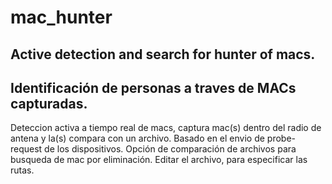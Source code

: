 # mac_hunter
Active detection and search for hunter of macs.
---------------------------------------------------
Identificación de personas a traves de MACs capturadas.
---------------------------------------------------
Deteccion activa a tiempo real de macs, captura mac(s) dentro del radio de antena  y la(s) compara con un archivo.
Basado en el envio de probe-request de los dispositivos.
Opción de comparación de archivos para busqueda de mac por eliminación.
Editar el archivo, para especificar las rutas.

